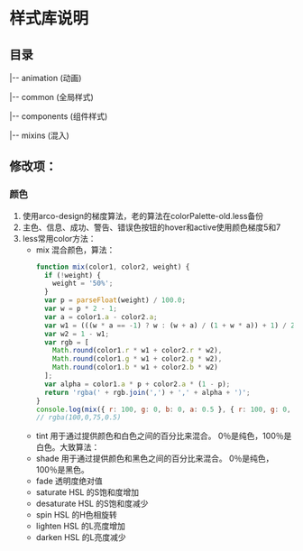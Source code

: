 # 样式库说明

## 目录

|-- animation  (动画)

|-- common  (全局样式)

|-- components  (组件样式)

|-- mixins  (混入)

## 修改项：

### 颜色
1. 使用arco-design的梯度算法，老的算法在colorPalette-old.less备份
2. 主色、信息、成功、警告、错误色按钮的hover和active使用颜色梯度5和7
3. less常用color方法：
    - mix 混合颜色，算法：
        ```JavaScript
        function mix(color1, color2, weight) {
          if (!weight) {
            weight = '50%';
          }
          var p = parseFloat(weight) / 100.0;
          var w = p * 2 - 1;
          var a = color1.a - color2.a;
          var w1 = (((w * a == -1) ? w : (w + a) / (1 + w * a)) + 1) / 2.0;
          var w2 = 1 - w1;
          var rgb = [
            Math.round(color1.r * w1 + color2.r * w2),
            Math.round(color1.g * w1 + color2.g * w2),
            Math.round(color1.b * w1 + color2.b * w2)
          ];
          var alpha = color1.a * p + color2.a * (1 - p);
          return 'rgba(' + rgb.join(',') + ',' + alpha + ')';
        }
        console.log(mix({ r: 100, g: 0, b: 0, a: 0.5 }, { r: 100, g: 0, b: 100, a: 0.5 }, '25%'));
        // rgba(100,0,75,0.5)
        ```
    - tint 用于通过提供颜色和白色之间的百分比来混合。 0％是纯色，100％是白色。大致算法：
    - shade 用于通过提供颜色和黑色之间的百分比来混合。 0％是纯色，100％是黑色。
    - fade 透明度绝对值
    - saturate HSL 的S饱和度增加
    - desaturate HSL 的S饱和度减少
    - spin HSL 的H色相旋转
    - lighten HSL 的L亮度增加
    - darken HSL 的L亮度减少